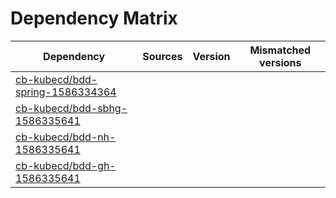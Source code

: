 # Dependency Matrix

Dependency | Sources | Version | Mismatched versions
---------- | ------- | ------- | -------------------
[cb-kubecd/bdd-spring-1586334364](https://github.com/cb-kubecd/bdd-spring-1586334364.git) |  | []() | 
[cb-kubecd/bdd-sbhg-1586335641](https://github.com/cb-kubecd/bdd-sbhg-1586335641.git) |  | []() | 
[cb-kubecd/bdd-nh-1586335641](https://github.com/cb-kubecd/bdd-nh-1586335641.git) |  | []() | 
[cb-kubecd/bdd-gh-1586335641](https://github.com/cb-kubecd/bdd-gh-1586335641.git) |  | []() | 
